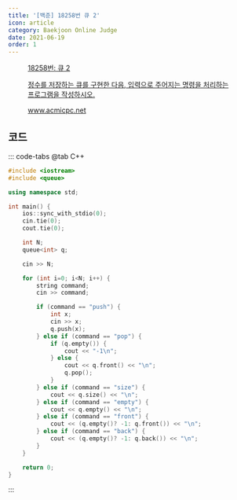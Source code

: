 ```yaml
---
title: '[백준] 18258번 큐 2'
icon: article
category: Baekjoon Online Judge
date: 2021-06-19
order: 1
---
```


<figure class="opengraph"><a href="https://www.acmicpc.net/problem/18258" data-source-url="https://www.acmicpc.net/problem/18258">
<div class="og-image" style="background-image: url('https://drive.google.com/uc?export=view&id=1nCax5mgwtYA82T46I_ntU1afsBBNkrLr');"></div>
<div class="og-text">
<p class="og-title">18258번: 큐 2</p>
<p class="og-desc">정수를 저장하는 큐를 구현한 다음, 입력으로 주어지는 명령을 처리하는 프로그램을 작성하시오.</p>
<p class="og-host">www.acmicpc.net</p></div></a></figure>

## 코드
::: code-tabs
@tab C++
```cpp
#include <iostream>
#include <queue>

using namespace std;

int main() {
    ios::sync_with_stdio(0);
    cin.tie(0);
    cout.tie(0);

    int N;
    queue<int> q;

    cin >> N;

    for (int i=0; i<N; i++) {
        string command;
        cin >> command;

        if (command == "push") {
            int x;
            cin >> x;
            q.push(x);
        } else if (command == "pop") {
            if (q.empty()) {
                cout << "-1\n";
            } else {
                cout << q.front() << "\n";
                q.pop();
            }
        } else if (command == "size") {
            cout << q.size() << "\n";
        } else if (command == "empty") {
            cout << q.empty() << "\n";
        } else if (command == "front") {
            cout << (q.empty()? -1: q.front()) << "\n";
        } else if (command == "back") {
            cout << (q.empty()? -1: q.back()) << "\n";
        }
    }

    return 0;
}
```
:::
